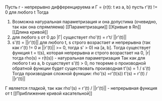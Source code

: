 Пусть r - непрерывно дифференцируема и Г = {r(t): t из a, b}
пусть r'(t) != 0 для любого t
Тогда
1) Возможна натуральная параметризация и она допустима (очевидно, так как она спрямляема) [[Параметризации]] [[Кривые в Rn]] [[Длина кривой]]
3) для любого s от 0 до |Г| существует rho'(t) = r't/ ||r'(t)||
4) s'(t) = ||r'(t)|| для любого t, s строго возрастает и непрерывна (так как r'(t) != 0 и ||r'(t)|| >= 0, тогда s' > 0)
на [a, b]. Тогда существует функция t = t(s), которая непрерывна и строго возрастает на 0, |r|
тогда rho(s) = r(t(s)) - натуральная параметризация
Так как для любого t из a, b существует s'(t) > 0, по теореме о производной обратной функции будет существовать производная t'(s) = 1 / s'(t)
Тогда производная сложной функции:
rho'(s) =r'(t(s)) t'(s) = r'(t) / ||r'(t)||

Г является гладкой, так как rho'(s) = r'(t) / ||r'(t)|| - непрерывная функция от t
[[Приближение кривой касательной]]
